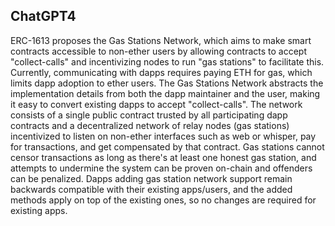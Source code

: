 ## ChatGPT4

ERC-1613 proposes the Gas Stations Network, which aims to make smart contracts accessible to non-ether users by allowing contracts to accept "collect-calls" and incentivizing nodes to run "gas stations" to facilitate this. Currently, communicating with dapps requires paying ETH for gas, which limits dapp adoption to ether users. The Gas Stations Network abstracts the implementation details from both the dapp maintainer and the user, making it easy to convert existing dapps to accept "collect-calls". The network consists of a single public contract trusted by all participating dapp contracts and a decentralized network of relay nodes (gas stations) incentivized to listen on non-ether interfaces such as web or whisper, pay for transactions, and get compensated by that contract. Gas stations cannot censor transactions as long as there's at least one honest gas station, and attempts to undermine the system can be proven on-chain and offenders can be penalized. Dapps adding gas station network support remain backwards compatible with their existing apps/users, and the added methods apply on top of the existing ones, so no changes are required for existing apps.
